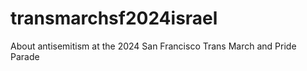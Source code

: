 # transmarchsf2024israel
 About antisemitism at the 2024 San Francisco Trans March and Pride Parade
